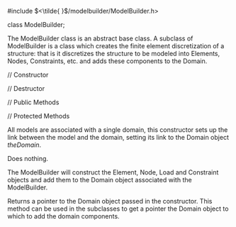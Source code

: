 


\#include $<\tilde{ }$/modelbuilder/ModelBuilder.h$>$



class ModelBuilder;







The ModelBuilder class is an abstract base class. A subclass of
ModelBuilder is a class which creates the finite element discretization
of a structure: that is it discretizes the structure to be modeled into
Elements, Nodes, Constraints, etc. and adds these components to the
Domain.

// Constructor






// Destructor






// Public Methods






// Protected Methods







All models are associated with a single domain, this constructor sets up
the link between the model and the domain, setting its link to the
Domain object *theDomain*.




Does nothing.




The ModelBuilder will construct the Element, Node, Load and Constraint
objects and add them to the Domain object associated with the
ModelBuilder.




Returns a pointer to the Domain object passed in the constructor. This
method can be used in the subclasses to get a pointer the Domain object
to which to add the domain components.
